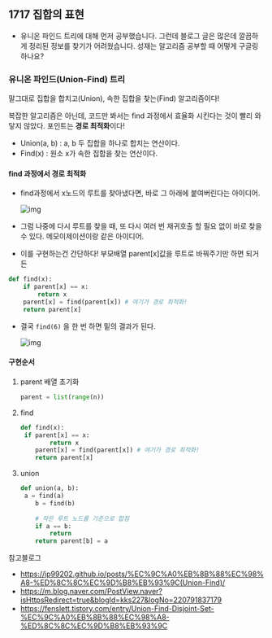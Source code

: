 ## 1717 집합의 표현

- 유니온 파인드 트리에 대해 먼저 공부했습니다. 그런데 블로그 글은 많은데 깔끔하게 정리된 정보를 찾기가 어려웠습니다. 성재는 알고리즘 공부할 때 어떻게 구글링하나요?



### 유니온 파인드(Union-Find) 트리

말그대로 집합을 합치고(Union), 속한 집합을 찾는(Find) 알고리즘이다!

복잡한 알고리즘은 아닌데, 코드만 봐서는 find 과정에서 효율화 시킨다는 것이 빨리 와닿지 않았다. 포인트는 **경로 최적화**이다!

- Union(a, b) : a, b 두 집합을 하나로 합치는 연산이다.
- Find(x) : 원소 x가 속한 집합을 찾는 연산이다.



#### find 과정에서 경로 최적화

- find과정에서 x노드의 루트를 찾아냈다면, 바로 그 아래에 붙여버린다는 아이디어.

  ![img](https://mblogthumb-phinf.pstatic.net/20160819_83/kks227_1471603215265DKr3x_PNG/6.png?type=w2)

- 그럼 나중에 다시 루트를 찾을 때, 또 다시 여러 번 재귀호출 할 필요 없이 바로 찾을 수 있다. 메모이제이션이랑 같은 아이디어.

- 이를 구현하는건 간단하다! 부모배열 parent[x]값을 루트로 바꿔주기만 하면 되거든

```python
def find(x):
	if parent[x] == x:
        return x 
    parent[x] = find(parent[x]) # 여기가 경로 최적화!
    return parent[x]
```

- 결국 `find(6)` 을 한 번 하면 밑의 결과가 된다.

  ![img](https://mblogthumb-phinf.pstatic.net/20160819_192/kks227_1471603215676Kw9Xv_PNG/7.png?type=w2)



#### 구현순서

1. parent 배열 초기화

   ```python
   parent = list(range(n))
   ```

2. find

   ```python
   def find(x):
   	if parent[x] == x:
           return x 
       parent[x] = find(parent[x]) # 여기가 경로 최적화!
       return parent[x]
   ```

3. union

   ```python
   def union(a, b):
   	a = find(a)
       b = find(b)
    
       # 작은 루트 노드를 기준으로 합침
       if a == b:
           return
       return parent[b] = a
   ```

   

참고블로그

- https://ip99202.github.io/posts/%EC%9C%A0%EB%8B%88%EC%98%A8-%ED%8C%8C%EC%9D%B8%EB%93%9C(Union-Find)/
- https://m.blog.naver.com/PostView.naver?isHttpsRedirect=true&blogId=kks227&logNo=220791837179
- https://fenslett.tistory.com/entry/Union-Find-Disjoint-Set-%EC%9C%A0%EB%8B%88%EC%98%A8-%ED%8C%8C%EC%9D%B8%EB%93%9C

